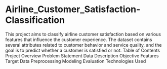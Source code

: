 # Airline_Customer_Satisfaction-Classification
This project aims to classify airline customer satisfaction based on various features that influence the customer experience. The dataset contains several attributes related to customer behavior and service quality, and the goal is to predict whether a customer is satisfied or not.
Table of Contents
 Project Overview
 Problem Statement
 Data Description
 Objective
 Features
 Target
 Data Preprocessing
 Modeling
 Evaluation
 Technologies Used

